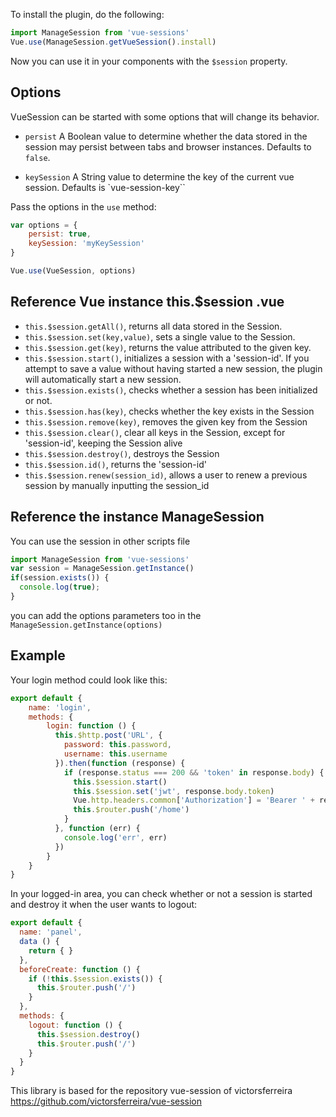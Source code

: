 To install the plugin, do the following:

```javascript
import ManageSession from 'vue-sessions'
Vue.use(ManageSession.getVueSession().install)
```

Now you can use it in your components with the `$session` property.

## Options

VueSession can be started with some options that will change its behavior.

- `persist` A Boolean value to determine whether the data stored in the session may persist between tabs and browser instances. Defaults to `false`.

- `keySession` A String value to determine the key of the current vue session. Defaults is `vue-session-key``

Pass the options in the `use` method:

```javascript
var options = {
    persist: true,
    keySession: 'myKeySession'
}

Vue.use(VueSession, options)
```

## Reference Vue instance this.$session .vue

- `this.$session.getAll()`, returns all data stored in the Session.
- `this.$session.set(key,value)`, sets a single value to the Session.
- `this.$session.get(key)`, returns the value attributed to the given key.
- `this.$session.start()`, initializes a session with a 'session-id'. If you attempt to save a value without having started a new session, the plugin will automatically start a new session.
- `this.$session.exists()`, checks whether a session has been initialized or not.
- `this.$session.has(key)`, checks whether the key exists in the Session
- `this.$session.remove(key)`, removes the given key from the Session
- `this.$session.clear()`, clear all keys in the Session, except for 'session-id', keeping the Session alive
- `this.$session.destroy()`, destroys the Session
- `this.$session.id()`, returns the 'session-id'
- `this.$session.renew(session_id)`, allows a user to renew a previous session by manually inputting the session_id

## Reference the instance ManageSession

You can use the session in other scripts file

```javascript
import ManageSession from 'vue-sessions'
var session = ManageSession.getInstance()
if(session.exists()) {
  console.log(true);
}
```
you can add the options parameters too in the `ManageSession.getInstance(options)`


## Example

Your login method could look like this:

```javascript
export default {
    name: 'login',
    methods: {
        login: function () {
          this.$http.post('URL', {
            password: this.password,
            username: this.username
          }).then(function (response) {
            if (response.status === 200 && 'token' in response.body) {
              this.$session.start()
              this.$session.set('jwt', response.body.token)
              Vue.http.headers.common['Authorization'] = 'Bearer ' + response.body.token
              this.$router.push('/home')
            }
          }, function (err) {
            console.log('err', err)
          })
        }
    }
}
```

In your logged-in area, you can check whether or not a session is started and destroy it when the user wants to logout:

```javascript
export default {
  name: 'panel',
  data () {
    return { }
  },
  beforeCreate: function () {
    if (!this.$session.exists()) {
      this.$router.push('/')
    }
  },
  methods: {
    logout: function () {
      this.$session.destroy()
      this.$router.push('/')
    }
  }
}
```

This library is based for the repository vue-session of victorsferreira https://github.com/victorsferreira/vue-session
